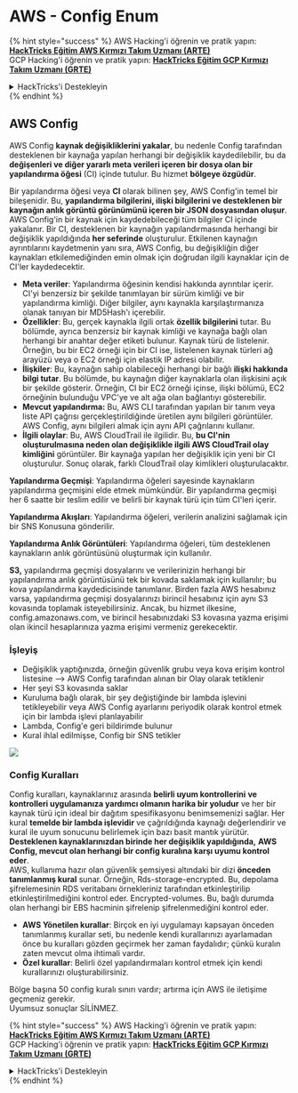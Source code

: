 # AWS - Config Enum

{% hint style="success" %}
AWS Hacking'i öğrenin ve pratik yapın:<img src="../../../../.gitbook/assets/image (1).png" alt="" data-size="line">[**HackTricks Eğitim AWS Kırmızı Takım Uzmanı (ARTE)**](https://training.hacktricks.xyz/courses/arte)<img src="../../../../.gitbook/assets/image (1).png" alt="" data-size="line">\
GCP Hacking'i öğrenin ve pratik yapın: <img src="../../../../.gitbook/assets/image (2).png" alt="" data-size="line">[**HackTricks Eğitim GCP Kırmızı Takım Uzmanı (GRTE)**<img src="../../../../.gitbook/assets/image (2).png" alt="" data-size="line">](https://training.hacktricks.xyz/courses/grte)

<details>

<summary>HackTricks'i Destekleyin</summary>

* [**abonelik planlarını**](https://github.com/sponsors/carlospolop) kontrol edin!
* **💬 [**Discord grubuna**](https://discord.gg/hRep4RUj7f) veya [**telegram grubuna**](https://t.me/peass) katılın ya da **Twitter**'da **bizi takip edin** 🐦 [**@hacktricks\_live**](https://twitter.com/hacktricks\_live)**.**
* **Hacking ipuçlarını paylaşmak için** [**HackTricks**](https://github.com/carlospolop/hacktricks) ve [**HackTricks Cloud**](https://github.com/carlospolop/hacktricks-cloud) github reposuna PR gönderin.

</details>
{% endhint %}

## AWS Config

AWS Config **kaynak değişikliklerini yakalar**, bu nedenle Config tarafından desteklenen bir kaynağa yapılan herhangi bir değişiklik kaydedilebilir, bu da **değişenleri ve diğer yararlı meta verileri içeren bir dosya olan bir yapılandırma öğesi** (CI) içinde tutulur. Bu hizmet **bölgeye özgüdür**.

Bir yapılandırma öğesi veya **CI** olarak bilinen şey, AWS Config'in temel bir bileşenidir. Bu, **yapılandırma bilgilerini, ilişki bilgilerini ve desteklenen bir kaynağın anlık görüntü görünümünü içeren bir JSON dosyasından oluşur**. AWS Config'in bir kaynak için kaydedebileceği tüm bilgiler CI içinde yakalanır. Bir CI, desteklenen bir kaynağın yapılandırmasında herhangi bir değişiklik yapıldığında **her seferinde** oluşturulur. Etkilenen kaynağın ayrıntılarını kaydetmenin yanı sıra, AWS Config, bu değişikliğin diğer kaynakları etkilemediğinden emin olmak için doğrudan ilgili kaynaklar için de CI'ler kaydedecektir.

* **Meta veriler**: Yapılandırma öğesinin kendisi hakkında ayrıntılar içerir. CI'yi benzersiz bir şekilde tanımlayan bir sürüm kimliği ve bir yapılandırma kimliği. Diğer bilgiler, aynı kaynakla karşılaştırmanıza olanak tanıyan bir MD5Hash'ı içerebilir.
* **Özellikler**: Bu, gerçek kaynakla ilgili ortak **özellik bilgilerini** tutar. Bu bölümde, ayrıca benzersiz bir kaynak kimliği ve kaynağa bağlı olan herhangi bir anahtar değer etiketi bulunur. Kaynak türü de listelenir. Örneğin, bu bir EC2 örneği için bir CI ise, listelenen kaynak türleri ağ arayüzü veya o EC2 örneği için elastik IP adresi olabilir.
* **İlişkiler**: Bu, kaynağın sahip olabileceği herhangi bir bağlı **ilişki hakkında bilgi tutar**. Bu bölümde, bu kaynağın diğer kaynaklarla olan ilişkisini açık bir şekilde gösterir. Örneğin, CI bir EC2 örneği içinse, ilişki bölümü, EC2 örneğinin bulunduğu VPC'ye ve alt ağa olan bağlantıyı gösterebilir.
* **Mevcut yapılandırma:** Bu, AWS CLI tarafından yapılan bir tanım veya liste API çağrısı gerçekleştirildiğinde üretilen aynı bilgileri görüntüler. AWS Config, aynı bilgileri almak için aynı API çağrılarını kullanır.
* **İlgili olaylar**: Bu, AWS CloudTrail ile ilgilidir. Bu, **bu CI'nin oluşturulmasına neden olan değişiklikle ilgili AWS CloudTrail olay kimliğini** görüntüler. Bir kaynağa yapılan her değişiklik için yeni bir CI oluşturulur. Sonuç olarak, farklı CloudTrail olay kimlikleri oluşturulacaktır.

**Yapılandırma Geçmişi**: Yapılandırma öğeleri sayesinde kaynakların yapılandırma geçmişini elde etmek mümkündür. Bir yapılandırma geçmişi her 6 saatte bir teslim edilir ve belirli bir kaynak türü için tüm CI'leri içerir.

**Yapılandırma Akışları**: Yapılandırma öğeleri, verilerin analizini sağlamak için bir SNS Konusuna gönderilir.

**Yapılandırma Anlık Görüntüleri**: Yapılandırma öğeleri, tüm desteklenen kaynakların anlık görüntüsünü oluşturmak için kullanılır.

**S3,** yapılandırma geçmişi dosyalarını ve verilerinizin herhangi bir yapılandırma anlık görüntüsünü tek bir kovada saklamak için kullanılır; bu kova yapılandırma kaydedicisinde tanımlanır. Birden fazla AWS hesabınız varsa, yapılandırma geçmişi dosyalarınızı birincil hesabınız için aynı S3 kovasında toplamak isteyebilirsiniz. Ancak, bu hizmet ilkesine, config.amazonaws.com, ve birincil hesabınızdaki S3 kovasına yazma erişimi olan ikincil hesaplarınıza yazma erişimi vermeniz gerekecektir.

### İşleyiş

* Değişiklik yaptığınızda, örneğin güvenlik grubu veya kova erişim kontrol listesine —> AWS Config tarafından alınan bir Olay olarak tetiklenir
* Her şeyi S3 kovasında saklar
* Kuruluma bağlı olarak, bir şey değiştiğinde bir lambda işlevini tetikleyebilir veya AWS Config ayarlarını periyodik olarak kontrol etmek için bir lambda işlevi planlayabilir
* Lambda, Config'e geri bildirimde bulunur
* Kural ihlal edilmişse, Config bir SNS tetikler

![](<../../../../.gitbook/assets/image (126).png>)

### Config Kuralları

Config kuralları, kaynaklarınız arasında **belirli uyum kontrollerini** **ve kontrolleri uygulamanıza yardımcı olmanın harika bir yoludur** ve her bir kaynak türü için ideal bir dağıtım spesifikasyonu benimsemenizi sağlar. Her kural **temelde bir lambda işlevidir** ve çağrıldığında kaynağı değerlendirir ve kural ile uyum sonucunu belirlemek için bazı basit mantık yürütür. **Desteklenen kaynaklarınızdan birinde her değişiklik yapıldığında,** **AWS Config, mevcut olan herhangi bir config kuralına karşı uyumu kontrol eder**.\
AWS, kullanıma hazır olan güvenlik şemsiyesi altındaki bir dizi **önceden tanımlanmış kural** sunar. Örneğin, Rds-storage-encrypted. Bu, depolama şifrelemesinin RDS veritabanı örnekleriniz tarafından etkinleştirilip etkinleştirilmediğini kontrol eder. Encrypted-volumes. Bu, bağlı durumda olan herhangi bir EBS hacminin şifrelenip şifrelenmediğini kontrol eder.

* **AWS Yönetilen kurallar**: Birçok en iyi uygulamayı kapsayan önceden tanımlanmış kurallar seti, bu nedenle kendi kurallarınızı ayarlamadan önce bu kuralları gözden geçirmek her zaman faydalıdır; çünkü kuralın zaten mevcut olma ihtimali vardır.
* **Özel kurallar**: Belirli özel yapılandırmaları kontrol etmek için kendi kurallarınızı oluşturabilirsiniz.

Bölge başına 50 config kuralı sınırı vardır; artırma için AWS ile iletişime geçmeniz gerekir.\
Uyumsuz sonuçlar SİLİNMEZ.

{% hint style="success" %}
AWS Hacking'i öğrenin ve pratik yapın:<img src="../../../../.gitbook/assets/image (1).png" alt="" data-size="line">[**HackTricks Eğitim AWS Kırmızı Takım Uzmanı (ARTE)**](https://training.hacktricks.xyz/courses/arte)<img src="../../../../.gitbook/assets/image (1).png" alt="" data-size="line">\
GCP Hacking'i öğrenin ve pratik yapın: <img src="../../../../.gitbook/assets/image (2).png" alt="" data-size="line">[**HackTricks Eğitim GCP Kırmızı Takım Uzmanı (GRTE)**<img src="../../../../.gitbook/assets/image (2).png" alt="" data-size="line">](https://training.hacktricks.xyz/courses/grte)

<details>

<summary>HackTricks'i Destekleyin</summary>

* [**abonelik planlarını**](https://github.com/sponsors/carlospolop) kontrol edin!
* **💬 [**Discord grubuna**](https://discord.gg/hRep4RUj7f) veya [**telegram grubuna**](https://t.me/peass) katılın ya da **Twitter**'da **bizi takip edin** 🐦 [**@hacktricks\_live**](https://twitter.com/hacktricks\_live)**.**
* **Hacking ipuçlarını paylaşmak için** [**HackTricks**](https://github.com/carlospolop/hacktricks) ve [**HackTricks Cloud**](https://github.com/carlospolop/hacktricks-cloud) github reposuna PR gönderin.

</details>
{% endhint %}
